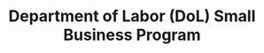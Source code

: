 ---
title: "Department of Labor (DoL) Small Business Program "
description: "The Office of Small and Disadvantaged Business Utilization (OSDBU) administers the U.S. Department of Labor's responsibility to ensure procurement opportunities for small businesses, small, disadvantaged businesses, women-owned small businesses, HUBZone businesses, and businesses owned by service-disabled veterans. "
url-link: "https://www.dol.gov/agencies/oasam/centers-offices/office-of-the-senior-procurement-executive/office-of-small-and-disadvantaged-business-utilization"
type: "HTML"
gov-only: "false"
is-external: "true"
publication-date: "January 01, 2023"
reading-time: "5"
resource-type: "Information Slick"
filter: "small-business"
audience: "industry-all-businesses"
branded-offerings: "small-business-support"
---